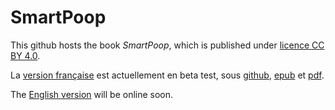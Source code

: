 # SmartPoop

This github hosts the book *SmartPoop*, which is published under [licence CC BY 4.0](https://creativecommons.org/licenses/by/4.0/).

La [version française](French/README.md) est actuellement en beta test, sous [github](French/1-L'or.md), [epub](French/SmartPoop-fr.epub) et [pdf](French/SmartPoop-fr.pdf).

The [English version](English/README.md) will be online soon.
